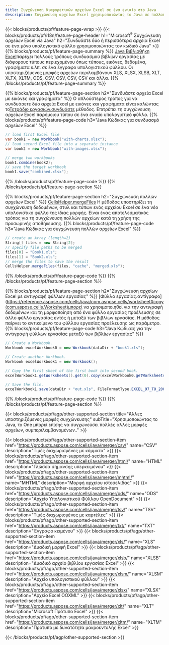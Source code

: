```yaml
---
title: Συγχώνευση διαφορετικών αρχείων Excel σε ένα ενιαίο στο Java
description: Συγχώνευση αρχείων Excel χρησιμοποιώντας το Java σε πολλαπλά φύλλα ή μεμονωμένα φύλλα. Συγχωνεύστε, συνδυάστε ή συνδέστε έγγραφα Excel στο PDF, στο Images και στο HTML επίσης.
---
```

{{< blocks/products/pf/feature-page-wrap >}}
{{< blocks/products/pf/i18n/feature-page-header h1="Microsoft<sup>&reg;</sup> Συγχώνευση αρχείων Excel via Java" h2="Συνδυάστε δύο ή περισσότερα αρχεία Excel σε ένα μόνο υπολογιστικό φύλλο χρησιμοποιώντας τον κωδικό Java" >}}
{{% blocks/products/pf/feature-page-summary %}}
[Java Βιβλιοθήκη Excel](/cells/el/java/)παρέχει πολλούς τρόπους συνδυασμού βιβλίων εργασίας με διάφορους τύπους περιεχομένου όπως τύπους, εικόνες, δεδομένα, γραφήματα κ.λπ. σε ένα έγγραφο υπολογιστικού φύλλου. Οι υποστηριζόμενες μορφές αρχείων περιλαμβάνουν XLS, XLSX, XLSB, XLT, XLTX, XLTM, ODS, CSV, CSV, CSV, CSV και άλλα.
{{% /blocks/products/pf/feature-page-summary %}}

{{% blocks/products/pf/feature-page-section h2="Συνδυάστε αρχεία Excel με εικόνες και γραφήματα" %}}
 Ο απλούστερος τρόπος για να συνδυάσετε δύο αρχεία Excel με εικόνες και γραφήματα είναι καλώντας το[Τετράδιο εργασιών.συνδυάστε](https://reference.aspose.com/cells/java/com.aspose.cells/workbook#combine(com.aspose.cells.Workbook)) μέθοδος. Επιτρέπει τη συγχώνευση αρχείων Excel παρόμοιου τύπου σε ένα ενιαίο υπολογιστικό φύλλο.
{{% blocks/products/pf/feature-page-code h3="Java Κώδικας για συνδυασμό αρχείων Excel" %}}

```cs
// load first Excel file
var book1 = new Workbook("with-charts.xlsx");
// load second Excel file into a separate instance
var book2 = new Workbook("with-images.xlsx");

// merge two workbooks
book1.combine(book2);
// save the target workbook 
book1.save("combined.xlsx");
```
{{% /blocks/products/pf/feature-page-code %}}
{{% /blocks/products/pf/feature-page-section %}}

{{% blocks/products/pf/feature-page-section h2="Συγχώνευση πολλών αρχείων Excel" %}}
[CellsHelper.mergeFiles](https://reference.aspose.com/cells/java/com.aspose.cells/cellshelper#mergeFiles) Η μέθοδος υποστηρίζει τη συγχώνευση δεδομένων, στυλ και τύπων ενός αρχείου Excel σε ένα νέο υπολογιστικό φύλλο της ίδιας μορφής. Είναι ένας αποτελεσματικός τρόπος για τη συγχώνευση πολλών αρχείων κατά τη χρήση της προσωρινής αποθήκευσης.
{{% blocks/products/pf/feature-page-code h3="Java Κώδικας για συγχώνευση πολλών αρχείων Excel" %}}

```cs
// create an Array (length=2)
String[] files = new String[2];
// specify file paths to be merged
files[0] = "Book1.xls";
files[1] = "Book2.xls";
// merge the files to save the result
CellsHelper.mergeFiles(files, "cache", "merged.xls");

```
{{% /blocks/products/pf/feature-page-code %}}
{{% /blocks/products/pf/feature-page-section %}}

{{% blocks/products/pf/feature-page-section h2="Συγχώνευση αρχείων Excel με αντιγραφή φύλλων εργασίας" %}}
[Φύλλο εργασίας.αντίγραφο](https://reference.aspose.com/cells/java/com.aspose.cells/worksheet#copy(com.aspose.cells.Worksheet)μπορεί να χρησιμοποιηθεί για την αντιγραφή δεδομένων και τη μορφοποίηση από ένα φύλλο εργασίας προέλευσης σε άλλο φύλλο εργασίας εντός ή μεταξύ των βιβλίων εργασίας. Η μέθοδος παίρνει το αντικείμενο του φύλλου εργασίας προέλευσης ως παράμετρο.
{{% blocks/products/pf/feature-page-code h3="Java Κώδικας για την αντιγραφή φύλλων εργασίας μεταξύ των βιβλίων εργασίας" %}}

```cs
// Create a Workbook.
Workbook excelWorkbook0 = new Workbook(dataDir + "book1.xls");

// Create another Workbook.
Workbook excelWorkbook1 = new Workbook();

// Copy the first sheet of the first book into second book.
excelWorkbook1.getWorksheets().get(0).copy(excelWorkbook0.getWorksheets().get(0));

// Save the file.
excelWorkbook1.save(dataDir + "out.xls", FileFormatType.EXCEL_97_TO_2003);
```
{{% /blocks/products/pf/feature-page-code %}}
{{% /blocks/products/pf/feature-page-section %}}

{{< blocks/products/pf/agp/other-supported-section title="Άλλες υποστηριζόμενες μορφές συγχώνευσης" subTitle="Χρησιμοποιώντας το Java, το One μπορεί επίσης να συγχωνεύσει πολλές άλλες μορφές αρχείων, συμπεριλαμβανομένων.." >}}

{{< blocks/products/pf/agp/other-supported-section-item href="https://products.aspose.com/cells/java/merger/csv/" name="CSV" description="Τιμές διαχωρισμένες με κόμματα" >}}
{{< blocks/products/pf/agp/other-supported-section-item href="https://products.aspose.com/cells/java/merger/html/" name="HTML" description="Γλώσσα σήμανσης υπερκειμένου" >}}
{{< blocks/products/pf/agp/other-supported-section-item href="https://products.aspose.com/cells/java/merger/mhtml/" name="MHTML" description="Μορφή αρχείου ιστοσελίδας" >}}
{{< blocks/products/pf/agp/other-supported-section-item href="https://products.aspose.com/cells/java/merger/ods/" name="ODS" description="Αρχείο Υπολογιστικού Φύλλου OpenDocument" >}}
{{< blocks/products/pf/agp/other-supported-section-item href="https://products.aspose.com/cells/java/merger/tsv/" name="TSV" description="Τιμές διαχωρισμένες με καρτέλες" >}}
{{< blocks/products/pf/agp/other-supported-section-item href="https://products.aspose.com/cells/java/merger/txt/" name="TXT" description="Έγγραφο κειμένου" >}}
{{< blocks/products/pf/agp/other-supported-section-item href="https://products.aspose.com/cells/java/merger/xls/" name="XLS" description="Δυαδική μορφή Excel" >}}
{{< blocks/products/pf/agp/other-supported-section-item href="https://products.aspose.com/cells/java/merger/xlsb/" name="XLSB" description="Δυαδικό αρχείο βιβλίου εργασίας Excel" >}}
{{< blocks/products/pf/agp/other-supported-section-item href="https://products.aspose.com/cells/java/merger/xlsm/" name="XLSM" description="Αρχείο υπολογιστικού φύλλου" >}}
{{< blocks/products/pf/agp/other-supported-section-item href="https://products.aspose.com/cells/java/merger/xlsx/" name="XLSX" description="Αρχείο Excel OOXML" >}}
{{< blocks/products/pf/agp/other-supported-section-item href="https://products.aspose.com/cells/java/merger/xlt/" name="XLT" description="Microsoft Πρότυπο Excel" >}}
{{< blocks/products/pf/agp/other-supported-section-item href="https://products.aspose.com/cells/java/merger/xltm/" name="XLTM" description="Πρότυπο με δυνατότητα μακροεντολής Excel" >}}

{{< /blocks/products/pf/agp/other-supported-section >}}
